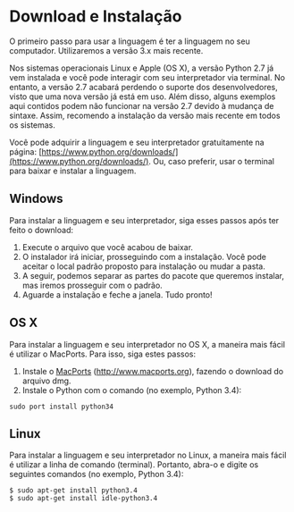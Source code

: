 # Download e Instalação

O primeiro passo para usar a linguagem é ter a linguagem no seu computador. Utilizaremos a versão 3.x mais recente.

Nos sistemas operacionais Linux e Apple (OS X), a versão Python 2.7 já vem instalada e você pode interagir com seu interpretador via terminal. No entanto, a versão 2.7 acabará perdendo o suporte dos desenvolvedores, visto que uma nova versão já está em uso. Além disso, alguns exemplos aqui contidos podem não funcionar na versão 2.7 devido à mudança de sintaxe. Assim, recomendo a instalação da versão mais recente em todos os sistemas.

Você pode adquirir a linguagem e seu interpretador gratuitamente na página: [https://www.python.org/downloads/](https://www.python.org/downloads/). Ou, caso preferir, usar o terminal para baixar e instalar a linguagem.

## Windows
Para instalar a linguagem e seu interpretador, siga esses passos após ter feito o download:
1. Execute o arquivo que você acabou de baixar.
2. O instalador irá iniciar, prosseguindo com a instalação. Você pode aceitar o local padrão proposto para instalação ou mudar a pasta.
3. A seguir, podemos separar as partes do pacote que queremos instalar, mas iremos prosseguir com o padrão.
5. Aguarde a instalação e feche a janela. Tudo pronto!

## OS X
Para instalar a linguagem e seu interpretador no OS X, a maneira mais fácil é utilizar o MacPorts. Para isso, siga estes passos:
1. Instale o [MacPorts](http://www.macports.org) (http://www.macports.org), fazendo o download do arquivo dmg.
2. Instale o Python com o comando (no exemplo, Python 3.4):
```
sudo port install python34
```

## Linux
Para instalar a linguagem e seu interpretador no Linux, a maneira mais fácil é utilizar a linha de comando (terminal). Portanto, abra-o e digite os seguintes comandos (no exemplo, Python 3.4):
```
$ sudo apt-get install python3.4
$ sudo apt-get install idle-python3.4
```
